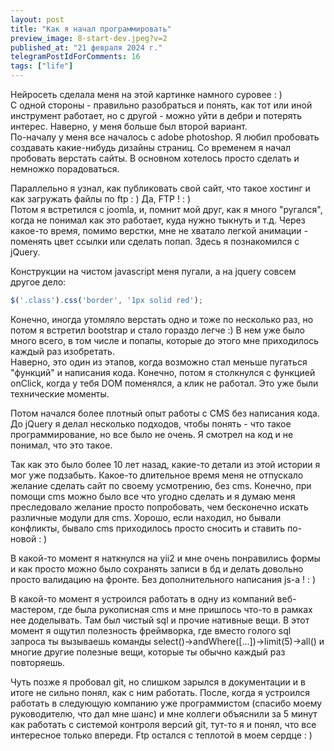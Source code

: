 ```yaml
---
layout: post
title: "Как я начал программировать"
preview_image: 8-start-dev.jpeg?v=2
published_at: "21 февраля 2024 г."
telegramPostIdForComments: 16
tags: ["life"]
---
```


Нейросеть сделала меня на этой картинке намного суровее : )  
С одной стороны - правильно разобраться и понять, как тот или иной инструмент работает, но с другой - можно уйти в дебри и потерять интерес.
Наверно, у меня больше был второй вариант.  
По-началу у меня все началось с adobe photoshop. Я любил пробовать создавать какие-нибудь дизайны страниц. Со временем я начал пробовать верстать сайты. В основном хотелось просто сделать и немножко порадоваться.  

Параллельно я узнал, как публиковать свой сайт, что такое хостинг и как загружать файлы по ftp : ) Да, FTP ! : )  
Потом я встретился с joomla, и, помнит мой друг, как я много "ругался", когда не понимал как это работает, куда нужно тыкнуть и т.д. 
Через какое-то время, помимо верстки, мне не хватало легкой анимации - поменять цвет ссылки или сделать попап. Здесь я познакомился с jQuery.

Конструкции на чистом javascript меня пугали, а на jquery совсем другое дело:
```javascript 
$('.class').css('border', '1px solid red');
```

Конечно, иногда утомляло верстать одно и тоже по несколько раз, но потом я встретил bootstrap и стало гораздо легче :) В нем уже было много всего, в том числе и попапы, которые до этого мне приходилось каждый раз изобретать.  
Наверно, это один из этапов, когда возможно стал меньше пугаться "функций" и написания кода. Конечно, потом я столкнулся с функцией onClick, когда у тебя DOM поменялся, а клик не работал. Это уже были технические моменты.  

Потом начался более плотный опыт работы с CMS без написания кода. До jQuery я делал несколько подходов, чтобы понять - что такое программирование, но все было не очень. Я смотрел на код и не понимал, что это такое.  

Так как это было более 10 лет назад, какие-то детали из этой истории я мог уже подзабыть.
Какое-то длительное время меня не отпускало желание сделать сайт по своему усмотрению, без cms. Конечно, при помощи cms можно было все что угодно сделать и я думаю меня преследовало желание просто попробовать, чем бесконечно искать различные модули для cms. Хорошо, если находил, но бывали конфликты, бывало cms приходилось просто сносить и ставить по-новой : )

В какой-то момент я наткнулся на yii2 и мне очень понравились формы и как просто можно было сохранять записи в бд и делать довольно просто валидацию на фронте. Без дополнительного написания js-а ! : )

В какой-то момент я устроился работать в одну из компаний веб-мастером, где была рукописная cms и мне пришлось что-то в рамках нее доделывать. Там был чистый sql и прочие нативные вещи. В этот момент я ощутил полезность фреймворка, где вместо голого sql запроса ты вызываешь команды select()->andWhere([...])->limit(5)->all() и многие другие полезные вещи, которые ты обычно каждый раз повторяешь.

Чуть позже я пробовал git, но слишком зарылся в документации и в итоге не сильно понял, как с ним работать.
После, когда я устроился работать в следующую компанию уже программистом (спасибо моему руководителю, что дал мне шанс) и мне коллеги объяснили за 5 минут как работать с системой контроля версий git, тут-то я и понял, что все интересное только впереди. Ftp остался с теплотой в моем сердце : )






